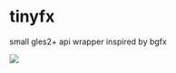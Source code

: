 # tinyfx
small gles2+ api wrapper inspired by bgfx

![](https://github.com/shakesoda/tinyfx/raw/master/test/triangle.png)
